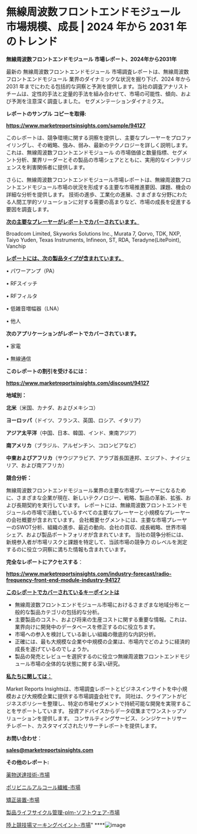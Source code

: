 # 無線周波数フロントエンドモジュール 市場規模、成長 | 2024 年から 2031 年のトレンド

<strong>無線周波数フロントエンドモジュール 市場レポート、2024年から2031年</strong>

最新の 無線周波数フロントエンドモジュール 市場調査レポートは、無線周波数フロントエンドモジュール 業界のダイナミックな状況を掘り下げ、2024 年から 2031 年までにわたる包括的な洞察と予測を提供します。当社の調査アナリスト チームは、定性的手法と定量的手法を組み合わせて、市場の可能性、傾向、および予測を注意深く調査しました。 セグメンテーションダイナミクス。



<strong>レポートのサンプル コピーを取得:</strong> <a href=https://www.marketreportsinsights.com/sample/94127>

<strong><u>https://www.marketreportsinsights.com/sample/94127</u></strong></a>

このレポートは、競争環境に関する洞察を提供し、主要なプレーヤーをプロファイリングし、その戦略、強み、弱み、最新のテクノロジーを詳しく説明します。 これは、無線周波数フロントエンドモジュール の市場価値と数量指標、セグメント分析、業界リーダーとその製品の市場シェアとともに、実用的なインテリジェンスを利害関係者に提供します。

さらに、無線周波数フロントエンドモジュール市場レポートは、無線周波数フロントエンドモジュール市場の状況を形成する主要な市場推進要因、課題、機会の詳細な分析を提供します。 技術の進歩、工業化の進展、さまざまな分野にわたる人間工学的ソリューションに対する需要の高まりなど、市場の成長を促進する要因を調査します。



<strong><u>次の主要なプレーヤーがレポートでカバーされています。</u></strong>

Broadcom Limited, Skyworks Solutions Inc., Murata 7, Qorvo, TDK, NXP, Taiyo Yuden, Texas Instruments, Infineon, ST, RDA, Teradyne(LitePoint), Vanchip



<strong><u><b>レポートには、次の製品タイプが含まれています。</b></u></strong>

• パワーアンプ（PA）

• RFスイッチ

• RFフィルタ

• 低雑音増幅器（LNA）

• 他人



<strong><b>次のアプリケーションがレポートでカバーされています。</b></strong>

• 家電

• 無線通信



<strong><b>このレポートの割引を受けるには：</b></strong><a href=https://www.marketreportsinsights.com/discount/94127>

<strong><u>https://www.marketreportsinsights.com/discount/94127</u></strong></a>



<strong>地域別：</strong>



<strong>北米</strong>（米国、カナダ、およびメキシコ）



<strong>ヨーロッパ</strong>（ドイツ、フランス、英国、ロシア、イタリア）



<strong>アジア太平洋</strong>（中国、日本、韓国、インド、東南アジア）



<strong>南アメリカ</strong>（ブラジル、アルゼンチン、コロンビアなど）



<strong>中東およびアフリカ</strong>（サウジアラビア、アラブ首長国連邦、エジプト、ナイジェリア、および南アフリカ）



<strong>競合分析：</strong>

無線周波数フロントエンドモジュール業界の主要な市場プレーヤーになるために、さまざまな企業が現在、新しいテクノロジー、戦略、製品の革新、拡張、および長期契約を実行しています。 レポートには、無線周波数フロントエンドモジュールの市場で活動しているすべての主要なプレーヤーと小規模なプレーヤーの会社概要が含まれています。 会社概要セグメントには、主要な市場プレーヤーのSWOT分析、組織の進歩、最近の動向、会社の買収、成長戦略、世界市場シェア、および製品ポートフォリオが含まれています。 当社の競争分析には、新規参入者が市場リスクと課題を特定して、当該市場の競争力 のレベルを測定するのに役立つ洞察に満ちた情報も含まれています。



<strong>完全なレポートにアクセスする</strong>：

<a href=https://www.marketreportsinsights.com/industry-forecast/radio-frequency-front-end-module-industry-94127>

<strong><u>https://www.marketreportsinsights.com/industry-forecast/radio-frequency-front-end-module-industry-94127</u></strong></a>



<strong><u><b>このレポートでカバーされているキーポイントは</b></u></strong>
<ul>
  <li>無線周波数フロントエンドモジュール市場におけるさまざまな地域分布と一般的な製品カテゴリの包括的な分析。</li>
  <li>主要製品のコスト、および将来の生産コストに関する重要な情報。これは、業界向けに開発中のデータベースを修正するのに役立ちます。</li>
  <li>市場への参入を検討している新しい組織の徹底的な内訳分析。</li>
  <li>正確には、最も大規模な企業や中規模の企業は、市場内でどのように経済的成長を遂げているのでしょうか。</li>
  <li>製品の発売とレビューを選択するのに役立つ無線周波数フロントエンドモジュール市場の全体的な状態に関する深い研究。</li>
</ul>


<strong><u><b>私たちに関しては：</b></u></strong>

Market Reports Insightsは、市場調査レポートとビジネスインサイトを中小規模および大規模企業に提供する市場調査会社です。 同社は、クライアントがビジネスポリシーを整理し、特定の市場セグメントで持続可能な開発を実現することをサポートしています。 投資アドバイスからデータ収集までワンストップソリューションを提供します。 コンサルティングサービス、シンジケートリサーチレポート、カスタマイズされたリサーチレポートを提供します。



<strong><b>お問い合わせ</b></strong>：

<a href=mailto:sales@marketreportsinsights.com>

<strong><u>sales@marketreportsinsights.com</u></strong></a>



<strong>その他のレポート:</strong>

<a href=https://www.linkedin.com/pulse/薬物送達技術-市場-2023-swot-分析と成長率-2030-consumer-connection-collective-360-s5cdf/>薬物送達技術-市場</a>

<a href=https://www.linkedin.com/pulse/ポリビニルアルコール繊維-市場-2023-総合分析と事業成長戦略-2030-z0uyf/>ポリビニルアルコール繊維-市場</a>

<a href=https://www.linkedin.com/pulse/矯正装置-市場-2023-最新の-cagr-および成長分析-2030-pr-news-hub-h1pjf/>矯正装置-市場</a>

<a href=https://www.linkedin.com/pulse/製品ライフサイクル管理-plm-ソフトウェア-市場-2023-収益と成長ドライバー-2030-uzryf/>製品ライフサイクル管理-plm-ソフトウェア-市場</a>

<a href=https://www.linkedin.com/pulse/陸上競技場マーキングペイント-市場-2023-総合分析と事業成長戦略-rnc4f/>陸上競技場マーキングペイント-市場</a>"
****![image](https://github.com/keshav9650/Market--Growth/assets/164496465/587417dd-b0a3-4a75-a3d1-6fc5d629b3fe)
